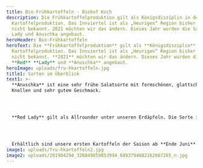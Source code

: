 ```yaml
---
title: Bio-Frühkartoffeln - Biohof Koch
description: Die Frühkartoffelproduktion gilt als Königsdisziplin in der
  Kartoffelproduktion. Das Innviertel ist als „Heurigen“ Region bisher noch
  nicht bekannt. 2021 möchten wir das ändern. Dieses Jahr wurden die Sorten Red
  Lady und Anuschka angebaut.
heroHeader: Bio-Frühkartoffeln
heroText: Die **Frühkartoffelproduktion** gilt als **Königsdisziplin** in der
  Kartoffelproduktion. Das Innviertel ist als „Heurigen“ Region bisher noch
  nicht bekannt. **2021** möchten wir das ändern. Dieses Jahr wurden die Sorten
  **Red** **Lady** und **Anuschka** angebaut.
heroImage: uploads/fru-hkartoffeln.jpg
title1: Sorten im Überblick
text1: >-
  **Anuschka** ist eine sehr frühe Salatsorte mit formschönen, glattschaligen
  Knollen und sehr gutem Geschmack.




  **Red Lady** gilt als Allrounder unter unseren Erdäpfeln. Die Sorte ist für Liebhaber von rotschaligen Erdäpfeln, die einen etwas erdigeren Geschmack haben. Bestens geeignet für Beilagen, Salat, Püree, Rösti.




  Erhältlich sind unsere ersten Kartoffeln der Saison ab **Ende Juni**.
image1: uploads/fru-hkartoffeln2.jpg
image2: uploads/201904294_326849859053994_6893794882162667265_n.jpg
---
```

